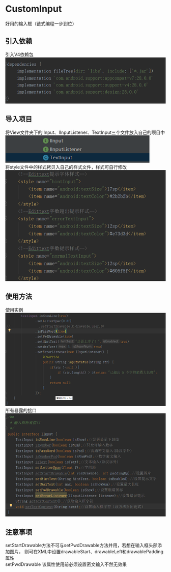 # CustomInput
好用的输入框（链式编程一步到位）
## 引入依赖
   引入V4依赖包  
   ![V4依赖](https://github.com/YeHaobo/CustomInput/blob/master/1.png)  
    
## 导入项目
   将View文件夹下的IInput、IInputListener、TextInput三个文件放入自己的项目中  
   ![文件导入](https://github.com/YeHaobo/CustomInput/blob/master/5.png)  
   将style文件中的样式拷贝入自己的样式文件，样式可自行修改  
   ![样式引用](https://github.com/YeHaobo/CustomInput/blob/master/4.png)  
    
## 使用方法
  使用实例  
  ![V4依赖](https://github.com/YeHaobo/CustomInput/blob/master/2.png)  
  所有暴露的接口  
  ![V4依赖](https://github.com/YeHaobo/CustomInput/blob/master/3.png)  
    
## 注意事项
  setStartDrawable方法不可与setPwdDrawable方法并用，若想在输入框头部添加图片，  则可在XML中设置drawableStart、drawableLeft和drawablePadding属性  
  setPwdDrawable 该属性使用前必须设置密文输入不然无效果
